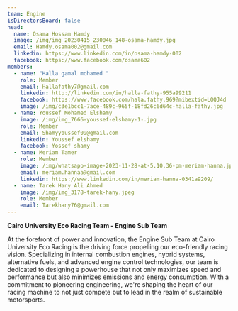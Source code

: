 ```yaml
---
team: Engine
isDirectorsBoard: false
head:
  name: Osama Hossam Hamdy
  image: /img/img_20230415_230046_148-osama-hamdy.jpg
  email: Hamdy.osama002@gmail.com
  linkedin: https://www.linkedin.com/in/osama-hamdy-002
  facebook: https://www.facebook.com/osama602
members:
  - name: "Halla gamal mohamed "
    role: Member
    email: Hallafathy7@gmail.com
    linkedin: http://linkedin.com/in/halla-fathy-955a99211
    facebook: https://www.facebook.com/hala.fathy.969?mibextid=LQQJ4d
    image: /img/c3e1bcc1-7ace-489c-965f-18fd26c6d64c-halla-fathy.jpg
  - name: Youssef Mohamed Elshamy
    image: /img/img_7666-youssef-elshamy-1-.jpg
    role: Member
    email: Shamyyoussef09@gmail.com
    linkedin: Youssef elshamy
    facebook: Yossef shamy
  - name: Meriam Tamer
    role: Member
    image: /img/whatsapp-image-2023-11-28-at-5.10.36-pm-meriam-hanna.jpeg
    email: meriam.hannaa@gmail.com
    linkedin: https://www.linkedin.com/in/meriam-hanna-0341a9209/
  - name: Tarek Hany Ali Ahmed
    image: /img/img_3178-tarek-hany.jpeg
    role: Member
    email: Tarekhany76@gmail.com
---
```

**Cairo University Eco Racing Team - Engine Sub Team**

At the forefront of power and innovation, the Engine Sub Team at Cairo University Eco Racing is the driving force propelling our eco-friendly racing vision. Specializing in internal combustion engines, hybrid systems, alternative fuels, and advanced engine control technologies, our team is dedicated to designing a powerhouse that not only maximizes speed and performance but also minimizes emissions and energy consumption. With a commitment to pioneering engineering, we're shaping the heart of our racing machine to not just compete but to lead in the realm of sustainable motorsports.